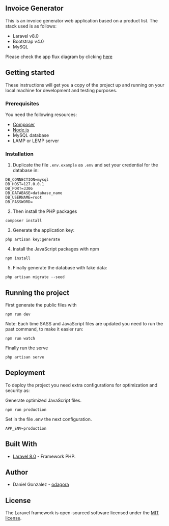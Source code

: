 ## Invoice Generator

This is an invoice generator web application based on a product list. The stack used is as follows:

- Laravel v8.0
- Bootstrap v4.0
- MySQL

Please check the app flux diagram by clicking [here](https://app.box.com/s/n48tujbd5ocywlcrr2cchkbz3fkzgz1f)

## Getting started
These instructions will get you a copy of the project up and running on your local machine for development and testing purposes.

### Prerequisites
You need the following resources:
- [Composer](https://getcomposer.org/)
- [Node.js](https://nodejs.org/en/)
- MySQL database
- LAMP or LEMP server

### Installation
1. Duplicate the file ```.env.example``` as ```.env``` and set your credential for the database in:
```
DB_CONNECTION=mysql
DB_HOST=127.0.0.1
DB_PORT=3306
DB_DATABASE=database_name
DB_USERNAME=root
DB_PASSWORD=
```
2. Then install the PHP packages
```
composer install
```
3. Generate the application key:
```
php artisan key:generate
```
4. Install the JavaScript packages with npm
```
npm install
```
5. Finally generate the database with fake data:
```
php artisan migrate --seed
```
## Running the project
First generate the public files with

```
npm run dev
```

Note: Each time SASS and JavaScript files are updated you need to run the past command, to make it easier run:

```
npm run watch
```

Finally run the serve

```
php artisan serve
```

## Deployment

To deploy the project you need extra configurations for optimization and security as:

Generate optimized JavaScript files.

```
npm run production
```

Set in the file .env the next configuration.

```
APP_ENV=production
```
## Built With

-   [Laravel 8.0](https://laravel.com/docs/8.x/) - Framework PHP.
## Author

-   Daniel Gonzalez -  [odagora](https://github.com/odagora)
## License

The Laravel framework is open-sourced software licensed under the [MIT license](https://opensource.org/licenses/MIT).
